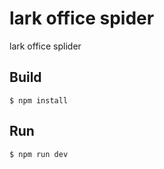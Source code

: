 # lark office spider

lark office splider

## Build

```
$ npm install
```

## Run

```
$ npm run dev
```